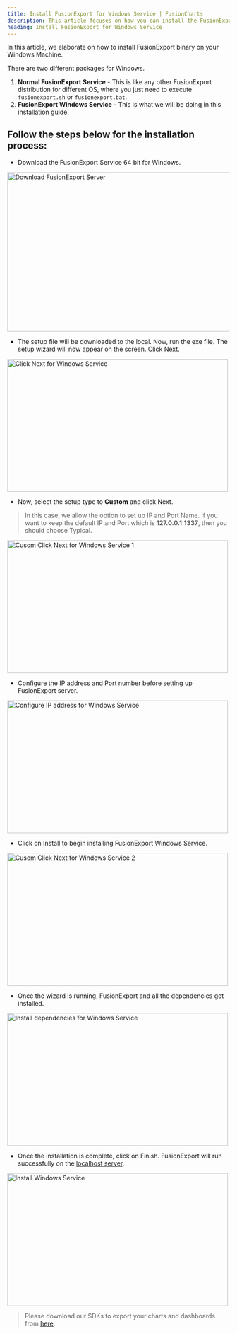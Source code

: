 ```yaml
---
title: Install FusionExport for Windows Service | FusionCharts
description: This article focuses on how you can install the FusionExport for windows service.
heading: Install FusionExport for Windows Service
---
```


In this article, we elaborate on how to install FusionExport binary on your Windows Machine.

There are two different packages for Windows.

1. **Normal FusionExport Service** - This is like any other FusionExport distribution for different OS, where you just need to execute `fusionexport.sh` or `fusionexport.bat`.
2. **FusionExport Windows Service** - This is what we will be doing in this installation guide.

## Follow the steps below for the installation process:

- Download the FusionExport Service 64 bit for Windows.

<img src="{% site.BASE_URL %}/images/download-fusionexport-server-for-windows-service.png" alt="Download FusionExport Server" width="600" height="360">

- The setup file will be downloaded to the local. Now, run the exe file. The setup wizard will now appear on the screen. Click Next.

<img src="{% site.BASE_URL %}/images/click-next-windows-service.png" alt="Click Next for Windows Service" width="500" height="300">

- Now, select the setup type to **Custom** and click Next.

> In this case, we allow the option to set up IP and Port Name. If you want to keep the default IP and Port which is **127.0.0.1:1337**, then you should choose Typical.

<img src="{% site.BASE_URL %}/images/custom-click-next-for-windows-service-1.png" alt="Cusom Click Next for Windows Service 1" width="500" height="300">

- Configure the IP address and Port number before setting up FusionExport server.

<img src="{% site.BASE_URL %}/images/configure-ip-address-for-windows-service.png" alt="Configure IP address for Windows Service" width="500" height="300">

- Click on Install to begin installing FusionExport Windows Service.

<img src="{% site.BASE_URL %}/images/custom-click-next-for-windows-service-2.png" alt="Cusom Click Next for Windows Service 2" width="500" height="300">

- Once the wizard is running, FusionExport and all the dependencies get installed.

<img src="{% site.BASE_URL %}/images/install-dependencies-for-windows-service.png" alt="Install dependencies for Windows Service" width="500" height="300">


- Once the installation is complete, click on Finish. FusionExport will run successfully on the [localhost server](http://127.0.0.1:1337/).

<img src="{% site.BASE_URL %}/images/installation-for-fe-windows-service.png" alt="Install Windows Service" width="500" height="300">

> Please download our SDKs to export your charts and dashboards from [here](http://fusioncharts.com/download/fusionexport).

